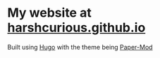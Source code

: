 # My website at [harshcurious.github.io](https://harshcurious.github.io/)
Built using [Hugo](https://gohugo.io/) with the theme being [Paper-Mod](https://github.com/adityatelange/hugo-PaperMod/)

